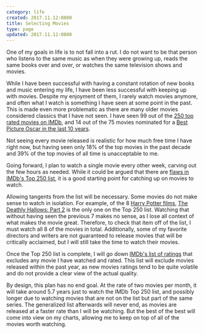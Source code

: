 ```yaml
---
category: life
created: 2017.11.12:0800
title: Selecting Movies
type: page
updated: 2017.11.12:0800
---
```


One of my goals in life is to not fall into a rut. I do not want to be that person who listens to the same music as when they were growing up, reads the same books over and over, or watches the same television shows and movies.

While I have been successful with having a constant rotation of new books and music entering my life, I have been less successful with keeping up with movies. Despite my enjoyment of them, I rarely watch movies anymore, and often what I watch is something I have seen at some point in the past. This is made even more problematic as there are many older movies considered classics that I have not seen. I have seen 99 out of the [250 top rated movies on IMDb](http://www.imdb.com/chart/top), and 14 out of the 75 movies nominated for a [Best Picture Oscar in the last 10 years](https://en.wikipedia.org/wiki/Academy_Award_for_Best_Picture).

Not seeing every movie released is realistic for how much free time I have right now, but having seen only 18% of the top movies in the past decade and 39% of the top movies of all time is unacceptable to me.

Going forward, I plan to watch a single movie every other week, carving out the few hours as needed. While it could be argued that there are [flaws in IMDb's Top 250 list](http://www.rogerebert.com/answer-man/does-imdbs-top-250-films-list-have-a-long-term-memory-gap), it is a good starting point for catching up on movies to watch.

Allowing tangents from the list will be necessary. Some movies do not make sense to watch in isolation. For example, of the 8 [Harry Potter films](https://en.wikipedia.org/wiki/Harry_Potter_(film_series)), [The Deathly Hallows: Part 2](https://en.wikipedia.org/wiki/Harry_Potter_and_the_Deathly_Hallows_–_Part_2) is the only one on the Top 250 list. Watching that without having seen the previous 7 makes no sense, as I lose all context of what makes the movie great. Therefore, to check that item off of the list, I must watch all 8 of the movies in total. Additionally, some of my favorite directors and writers are not guaranteed to release movies that will be critically acclaimed, but I will still take the time to watch their movies.

Once the Top 250 list is complete, I will go down [IMDb's list of ratings](http://www.imdb.com/search/title?count=100&my_ratings=exclude&num_votes=25000,&release_date=,2013&sort=user_rating,desc&title_type=feature) that excludes any movie I have watched and rated. This list will exclude movies released within the past year, as new movies ratings tend to be quite volatile and do not provide a clear view of the actual quality.

By design, this plan has no end goal. At the rate of two movies per month, it will take around 5.7 years just to watch the IMDb Top 250 list, and possibly longer due to watching movies that are not on the list but part of the same series. The generalized list afterwards will never end, as movies are released at a faster rate than I will be watching. But the best of the best will come into view on my charts, allowing me to keep on top of all of the movies worth watching.
